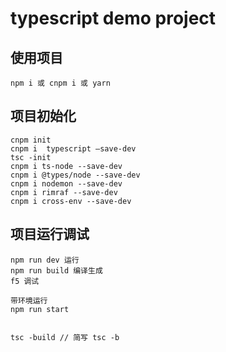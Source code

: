 # typescript demo project
## 使用项目
    npm i 或 cnpm i 或 yarn

## 项目初始化
    cnpm init
    cnpm i  typescript –save-dev
    tsc -init
    cnpm i ts-node --save-dev
    cnpm i @types/node --save-dev
    cnpm i nodemon --save-dev
    cnpm i rimraf --save-dev
    cnpm i cross-env --save-dev

## 项目运行调试

    npm run dev 运行
    npm run build 编译生成
    f5 调试

    带环境运行
    npm run start


    tsc -build // 简写 tsc -b